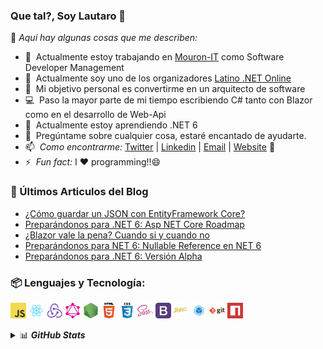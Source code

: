 ###  Que tal?, Soy Lautaro 👋

📌 _Aquí hay algunas cosas que me describen:_

- 💼 &nbsp;Actualmente estoy trabajando en [Mouron-IT](https://www.mouron-it.com/) como Software Developer Management
- 🔖 &nbsp;Actualmente soy uno de los organizadores [Latino .NET Online](https://latinonet.online/)
- 🔭 &nbsp;Mi objetivo personal es convertirme en un arquitecto de software
- 💻 &nbsp;Paso la mayor parte de mi tiempo escribiendo C# tanto con Blazor como en el desarrollo de Web-Api
- 🌱 &nbsp;Actualmente estoy aprendiendo .NET 6
- 💬 &nbsp;Pregúntame sobre cualquier cosa, estaré encantado de ayudarte.
- 📫 &nbsp;_Como encontrarme:_ [Twitter](https://twitter.com/lauchacarro) | [Linkedin](https://www.linkedin.com/in/lautaro-carro/) | [Email](mailto:lautaroecarro@gmail.com) | [Website](https://lautarocarro.blog) 🚀
- ⚡ &nbsp;_Fun fact:_ I ❤️ programming!!😄

### 📩 Últimos Articulos del Blog
<!-- BLOG-POST-LIST:START -->
- [¿Cómo guardar un JSON con EntityFramework Core?](https://lautarocarro.blog/como-guardar-un-json-con-entityframework-core/)
- [Preparándonos para .NET 6: Asp NET Core Roadmap](https://lautarocarro.blog/preparandonos-para-net-6-asp-net-core-roadmap/)
- [¿Blazor vale la pena? Cuando si y cuando no](https://lautarocarro.blog/blazor-vale-la-pena-cuando-si-y-cuando-no/)
- [Preparándonos para NET 6: Nullable Reference en NET 6](https://lautarocarro.blog/preparandonos-para-net-6-nullable-reference-en-net-6/)
- [Preparándonos para .NET 6: Versión Alpha](https://lautarocarro.blog/preparandonos-para-net-6-version-alpha/)
<!-- BLOG-POST-LIST:END -->

### 📦 Lenguajes y Tecnología: 

<code><img height="25" src="https://raw.githubusercontent.com/github/explore/80688e429a7d4ef2fca1e82350fe8e3517d3494d/topics/javascript/javascript.png"></code>
<code><img height="25" src="https://raw.githubusercontent.com/github/explore/80688e429a7d4ef2fca1e82350fe8e3517d3494d/topics/react/react.png"></code>
<code><img height="25" src="https://raw.githubusercontent.com/github/explore/80688e429a7d4ef2fca1e82350fe8e3517d3494d/topics/redux/redux.png"></code>
<code><img height="25" src="https://raw.githubusercontent.com/github/explore/5c058a388828bb5fde0bcafd4bc867b5bb3f26f3/topics/graphql/graphql.png"></code>
<code><img height="25" src="https://raw.githubusercontent.com/github/explore/80688e429a7d4ef2fca1e82350fe8e3517d3494d/topics/nodejs/nodejs.png"></code>
<code><img height="25" src="https://raw.githubusercontent.com/github/explore/80688e429a7d4ef2fca1e82350fe8e3517d3494d/topics/html/html.png"></code>
<code><img height="25" src="https://raw.githubusercontent.com/github/explore/80688e429a7d4ef2fca1e82350fe8e3517d3494d/topics/css/css.png"></code>
<code><img height="25" src="https://raw.githubusercontent.com/github/explore/80688e429a7d4ef2fca1e82350fe8e3517d3494d/topics/sass/sass.png"></code>
<code><img height="25" src="https://raw.githubusercontent.com/github/explore/80688e429a7d4ef2fca1e82350fe8e3517d3494d/topics/bootstrap/bootstrap.png"></code>
<code><img height="25" src="https://raw.githubusercontent.com/github/explore/cb39e2385dfcec8a661d01bfacff6b1e33bbaa9d/topics/babel/babel.png"></code>
<code><img height="25" src="https://raw.githubusercontent.com/github/explore/80688e429a7d4ef2fca1e82350fe8e3517d3494d/topics/webpack/webpack.png"></code>
<code><img height="25" src="https://raw.githubusercontent.com/github/explore/80688e429a7d4ef2fca1e82350fe8e3517d3494d/topics/git/git.png"></code>
<code><img height="25" src="https://raw.githubusercontent.com/github/explore/80688e429a7d4ef2fca1e82350fe8e3517d3494d/topics/npm/npm.png"></code>
<br />
<details>
  <summary>📊 <b><i>GitHub Stats</i></b></summary>
  <img src="https://github-readme-stats.vercel.app/api?username=lauchacarro&show_icons=true&theme=gotham" alt="Lautaro Carro GitHub Stats" />
</details>
